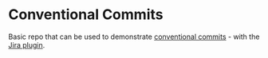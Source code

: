 # Conventional Commits

Basic repo that can be used to demonstrate [conventional commits](https://www.conventionalcommits.org/en/v1.0.0/) - with the [Jira plugin](https://www.npmjs.com/package/@digitalroute/cz-conventional-changelog-for-jira).
